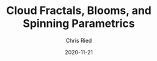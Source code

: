 ---
title: 'Cloud Fractals, Blooms, and Spinning Parametrics'
author: Chris Ried
date: '2020-11-21'
slug: generative-arts-25
categories: 
featured: 
tags: ['generative']
---